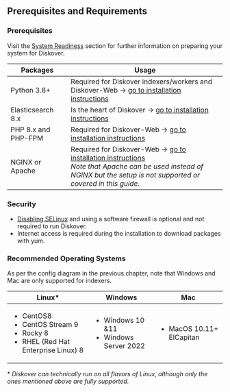 <p id="requirements"></p>

## Prerequisites and Requirements

### Prerequisites

Visit the [System Readiness](#system_readiness) section for further information on preparing your system for Diskover.

| Packages | Usage |
| --- | --- |
| Python 3.8+ | Required for Diskover indexers/workers and Diskover-Web → [go to installation instructions](#install_indexers) |
| Elasticsearch 8.x | Is the heart of Diskover → [go to installation instructions](#install_es) |
| PHP 8.x and PHP-FPM | Required for Diskover-Web → [go to installation instructions](#install_diskover_web) |
| NGINX or Apache | Required for Diskover-Web → [go to installation instructions](#install_diskover_web)<br> _Note that Apache can be used instead of NGINX but the setup is not supported or covered in this guide._ |

### Security

- [Disabling SELinux](#disable_selinux) and using a software firewall is optional and not required to run Diskover.
- Internet access is required during the installation to download packages with yum.

### Recommended Operating Systems

As per the config diagram in the previous chapter, note that Windows and Mac are only supported for indexers.

| Linux* | Windows | Mac |
| --- | --- | --- |
| <ul><li>CentOS8</li><li>CentOS Stream 9</li><li>Rocky 8</li><li>RHEL (Red Hat Enterprise Linux) 8</li></ul> | <ul><li>Windows 10 &11</li><li>Windows Server 2022</li></ul> | <ul><li>MacOS 10.11+ ElCapitan</li></ul> |

\* _Diskover can technically run on all flavors of Linux, although only the ones mentioned above are fully supported._
